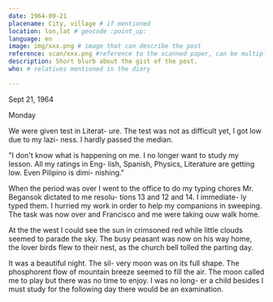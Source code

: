 ```yaml
---
date: 1964-09-21
placename: City, village # if mentioned
location: lon,lat # geocode :point_up:
language: en
image: img/xxx.png # image that can describe the post
reference: scan/xxx.png #reference to the scanned paper, can be multiple pages, use `,` as separator.
description: Short blurb about the gist of the post.
who: # relatives mentioned in the diary

---
```


Sept 21, 1964

Monday

We were given test in Literat-
ure.  The test was not as difficult
yet, I got low due to my lazi-
ness.  I hardly passed the median.

"I don't know what is happening
on me.  I no longer want to study
my lesson.  All my ratings in Eng-
lish, Spanish, Physics, Literature are
getting low.  Even Pilipino is dimi-
nishing."

When the period was over I went
to the office to do my typing chores
Mr. Begansok dictated to me resolu-
tions 13 and 12 and 14.  I immediate-
ly typed them.  I hurried my work
in order to help my companions
in sweeping.  The task was now 
over and Francisco and me were
taking ouw walk home.

At the the west I could see the sun in
crimsoned red while little clouds
seemed to parade the sky.  The busy
peasant was now on his way home,
the lover birds flew to their nest,
as the church bell tolled the parting 
day.

It was a beautiful night.  The sil-
very moon was on its full shape.
The phosphorent flow of mountain breeze
seemed to fill the air.  The moon 
called me to play but there was 
no time to enjoy.  I was no long-
er a child besides I must study
for the following day there would
be an examination.
